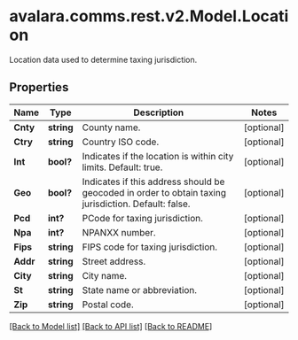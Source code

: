 # avalara.comms.rest.v2.Model.Location
Location data used to determine taxing jurisdiction.

## Properties

Name | Type | Description | Notes
------------ | ------------- | ------------- | -------------
**Cnty** | **string** | County name. | [optional] 
**Ctry** | **string** | Country ISO code. | [optional] 
**Int** | **bool?** | Indicates if the location is within city limits.  Default: true. | [optional] 
**Geo** | **bool?** | Indicates if this address should be geocoded in order to obtain taxing jurisdiction.  Default: false. | [optional] 
**Pcd** | **int?** | PCode for taxing jurisdiction. | [optional] 
**Npa** | **int?** | NPANXX number. | [optional] 
**Fips** | **string** | FIPS code for taxing jurisdiction. | [optional] 
**Addr** | **string** | Street address. | [optional] 
**City** | **string** | City name. | [optional] 
**St** | **string** | State name or abbreviation. | [optional] 
**Zip** | **string** | Postal code. | [optional] 

[[Back to Model list]](../README.md#documentation-for-models) [[Back to API list]](../README.md#documentation-for-api-endpoints) [[Back to README]](../README.md)


